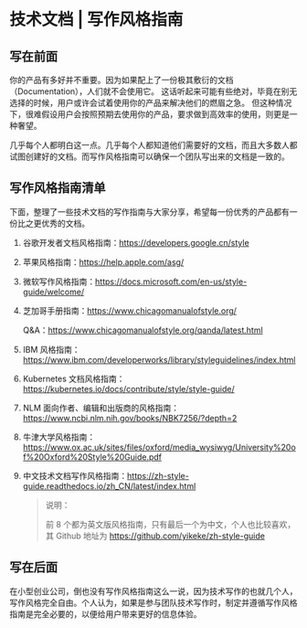 # 技术文档 | 写作风格指南

## 写在前面

你的产品有多好并不重要。因为如果配上了一份极其敷衍的文档（Documentation），人们就不会使用它。 这话听起来可能有些绝对，毕竟在别无选择的时候，用户或许会试着使用你的产品来解决他们的燃眉之急。 但这种情况下，很难假设用户会按照预期去使用你的产品，要求做到高效率的使用，则更是一种奢望。

几乎每个人都明白这一点。几乎每个人都知道他们需要好的文档，而且大多数人都试图创建好的文档。而写作风格指南可以确保一个团队写出来的文档是一致的。

## 写作风格指南清单

下面，整理了一些技术文档的写作指南与大家分享，希望每一份优秀的产品都有一份比之更优秀的文档。

1. 谷歌开发者文档风格指南：<https://developers.google.cn/style>
2. 苹果风格指南：<https://help.apple.com/asg/>
3. 微软写作风格指南：<https://docs.microsoft.com/en-us/style-guide/welcome/>
4. 芝加哥手册指南：<https://www.chicagomanualofstyle.org/>

    Q&A：<https://www.chicagomanualofstyle.org/qanda/latest.html>

5. IBM 风格指南：<https://www.ibm.com/developerworks/library/styleguidelines/index.html>
6. Kubernetes 文档风格指南：<https://kubernetes.io/docs/contribute/style/style-guide/>
7. NLM 面向作者、编辑和出版商的风格指南：<https://www.ncbi.nlm.nih.gov/books/NBK7256/?depth=2>
8. 牛津大学风格指南：<https://www.ox.ac.uk/sites/files/oxford/media_wysiwyg/University%20of%20Oxford%20Style%20Guide.pdf>
9. 中文技术文档写作风格指南：<https://zh-style-guide.readthedocs.io/zh_CN/latest/index.html>

    > 说明：
    >
    > 前 8 个都为英文版风格指南，只有最后一个为中文，个人也比较喜欢，其 Github 地址为 <https://github.com/yikeke/zh-style-guide>

## 写在后面

在小型创业公司，倒也没有写作风格指南这么一说，因为技术写作的也就几个人，写作风格完全自由。个人认为，如果是参与团队技术写作时，制定并遵循写作风格指南是完全必要的，以便给用户带来更好的信息体验。
